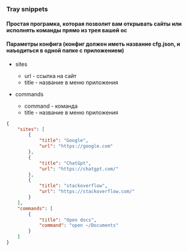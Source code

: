 ### Tray snippets

#### Простая програмка, которая позволит вам открывать сайты или исполнять команды прямо из трея вашей ос

#### Параметры конфига (конфиг должен иметь название cfg.json, и наъодиться в одной папке с приложением)

- sites
    * url - ссылка на сайт
    * title - название в меню приложения

- commands
    * command - команда
    * title - название в меню приложения
    
```json
{
    "sites": [
        {
            "title": "Google",
            "url": "https://google.com"
        },
        {
            "title": "ChatGpt",
            "url": "https://chatgpt.com/"
        },
        {
            "title": "stackoverflow",
            "url": "https://stackoverflow.com/"
        }
    ],
    "commands": [
        {
            "title": "Open docs",
            "command": "open ~/Documents"
        }
    ]
}

```
